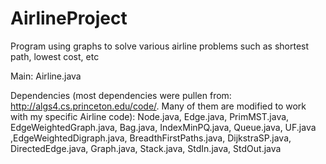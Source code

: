 AirlineProject
==============

Program using graphs to solve various airline problems such as shortest path, lowest cost, etc

Main:
Airline.java

Dependencies (most dependencies were pullen from: http://algs4.cs.princeton.edu/code/.  Many of them are modified to work with my specific Airline code):
Node.java, Edge.java, PrimMST.java, EdgeWeightedGraph.java, Bag.java, IndexMinPQ.java, Queue.java, UF.java ,EdgeWeightedDigraph.java, BreadthFirstPaths.java, DijkstraSP.java, DirectedEdge.java, Graph.java, Stack.java, StdIn.java, StdOut.java
